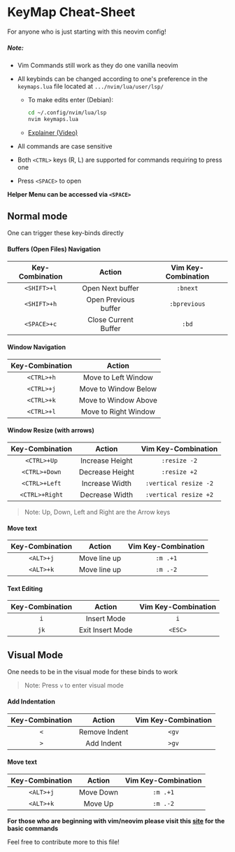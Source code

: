 # KeyMap Cheat-Sheet

For anyone who is just starting with this neovim config!

##### Note:

- Vim Commands still work as they do one vanilla neovim
- All keybinds can be changed according to one's preference in the `keymaps.lua` file located at `.../nvim/lua/user/lsp/`

  - To make edits enter (Debian):

    ```sh
    cd ~/.config/nvim/lua/lsp
    nvim keymaps.lua
    ```

  - [Explainer (Video)](https://www.youtube.com/watch?v=435-amtVYJ8&list=PLhoH5vyxr6Qq41NFL4GvhFp-WLd5xzIzZ&index=3)

- All commands are case sensitive
- Both `<CTRL>` keys (R, L) are supported for commands requiring to press one
- Press `<SPACE>` to open

**Helper Menu can be accessed via `<SPACE>`**

## Normal mode

One can trigger these key-binds directly

#### Buffers (Open Files) Navigation

| Key-Combination |        Action        | Vim Key-Combination |
| :-------------: | :------------------: | :-----------------: |
|   `<SHIFT>+l`   |   Open Next buffer   |      `:bnext`       |
|   `<SHIFT>+h`   | Open Previous buffer |    `:bprevious`     |
|   `<SPACE>+c`   | Close Current Buffer |        `:bd`        |

#### Window Navigation

| Key-Combination |        Action        |
| :-------------: | :------------------: |
|   `<CTRL>+h`    | Move to Left Window  |
|   `<CTRL>+j`    | Move to Window Below |
|   `<CTRL>+k`    | Move to Window Above |
|   `<CTRL>+l`    | Move to Right Window |

#### Window Resize (with arrows)

| Key-Combination |     Action      |  Vim Key-Combination  |
| :-------------: | :-------------: | :-------------------: |
|   `<CTRL>+Up`   | Increase Height |     `:resize -2`      |
|  `<CTRL>+Down`  | Decrease Height |     `:resize +2`      |
|  `<CTRL>+Left`  | Increase Width  | `:vertical resize -2` |
| `<CTRL>+Right`  | Decrease Width  | `:vertical resize +2` |

> Note: Up, Down, Left and Right are the Arrow keys

#### Move text

| Key-Combination |    Action    | Vim Key-Combination |
| :-------------: | :----------: | :-----------------: |
|    `<ALT>+j`    | Move line up |      `:m .+1`       |
|    `<ALT>+k`    | Move line up |      `:m .-2`       |

#### Text Editing

| Key-Combination |      Action      | Vim Key-Combination |
| :-------------: | :--------------: | :-----------------: |
|       `i`       |   Insert Mode    |         `i`         |
|      `jk`       | Exit Insert Mode |       `<ESC>`       |

## Visual Mode

One needs to be in the visual mode for these binds to work

> Note: Press `v` to enter visual mode

#### Add Indentation

| Key-Combination |    Action     | Vim Key-Combination |
| :-------------: | :-----------: | :-----------------: |
|       `<`       | Remove Indent |        `<gv`        |
|       `>`       |  Add Indent   |        `>gv`        |

#### Move text

| Key-Combination |  Action   | Vim Key-Combination |
| :-------------: | :-------: | :-----------------: |
|    `<ALT>+j`    | Move Down |      `:m .+1`       |
|    `<ALT>+k`    |  Move Up  |      `:m .-2`       |

**For those who are beginning with vim/neovim please visit this [site](https://devhints.io/vim) for the basic commands**

Feel free to contribute more to this file!

